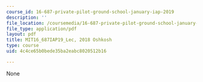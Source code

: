 ```yaml
---
course_id: 16-687-private-pilot-ground-school-january-iap-2019
description: ''
file_location: /coursemedia/16-687-private-pilot-ground-school-january-iap-2019/4c4ce65b0bede35ba2eabc8020512b16_MIT16_687IAP19_LecOshkosh.pdf
file_type: application/pdf
layout: pdf
title: MIT16_687IAP19_Lec, 2018 Oshkosh
type: course
uid: 4c4ce65b0bede35ba2eabc8020512b16

---
```

None